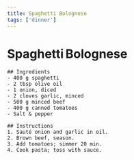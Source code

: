 ```yaml
---
title: Spaghetti Bolognese
tags: ['dinner']
---
```


# Spaghetti Bolognese


    ## Ingredients
    - 400 g spaghetti  
    - 2 tbsp olive oil  
    - 1 onion, diced  
    - 2 cloves garlic, minced  
    - 500 g minced beef  
    - 400 g canned tomatoes  
    - Salt & pepper  

    ## Instructions
    1. Sauté onion and garlic in oil.  
    2. Brown beef, season.  
    3. Add tomatoes; simmer 20 min.  
    4. Cook pasta; toss with sauce.

